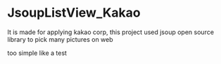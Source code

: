 # JsoupListView_Kakao
It is made for applying kakao corp, this project used jsoup open source library to pick many pictures on web

too simple like a test
